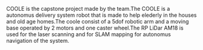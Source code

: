 COOLE is the capstone project made by the team.The COOLE is a autonomus delivery system robot that is made to help elederly in the houses and old age homes.The coole consist of a 5dof robotic arm and a moving base operated by 2 motors and one caster wheel.The RP LiDar AM18 is used for the laser scanning and for SLAM mapping for autonomus navigation of the system.
